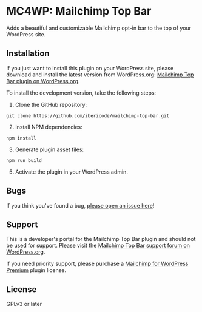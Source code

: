MC4WP: Mailchimp Top Bar
==============

Adds a beautiful and customizable Mailchimp opt-in bar to the top of your WordPress site. 

Installation
------------

If you just want to install this plugin on your WordPress site, please download and install the latest version from WordPress.org: [Mailchimp Top Bar plugin on WordPress.org](https://wordpress.org/plugins/mailchimp-top-bar/installation/).

To install the development version, take the following steps:

1. Clone the GitHub repository:

```
git clone https://github.com/ibericode/mailchimp-top-bar.git
```

2. Install NPM dependencies:

```
npm install
```

3. Generate plugin asset files:

```
npm run build
```

5. Activate the plugin in your WordPress admin.

Bugs
----
If you think you've found a bug, [please open an issue here](https://github.com/ibericode/mailchimp-top-bar/issues?state=open)!

Support
-------
This is a developer's portal for the Mailchimp Top Bar plugin and should not be used for support. Please visit the
[Mailchimp Top Bar support forum on WordPress.org](https://wordpress.org/support/plugin/mailchimp-top-bar).

If you need priority support, please purchase a [Mailchimp for WordPress Premium](https://www.mc4wp.com/) plugin license.

License
-------
GPLv3 or later
